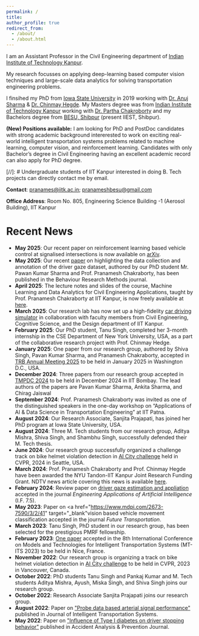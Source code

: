```yaml
---
permalink: /
title: 
author_profile: true
redirect_from: 
  - /about/
  - /about.html
---
```


I am an Assistant Professor in the Civil Engineering department of <a href="https://www.iitk.ac.in/new/pranamesh-chakraborty" target="_blank">Indian Institute of Technology Kanpur</a>. 


My research focusses on applying deep-learning based computer vision techniques and large-scale data analytics for solving transportation engineering problems. 


I finsihed my PhD from <a href="https://www.iastate.edu/" target="_blank">Iowa State University</a> in 2019 working with <a href="https://www.ccee.iastate.edu/directory/?user_page=anujs" target="_blank">Dr. Anuj Sharma</a> & <a href="http://home.engineering.iastate.edu/~chinmay/" target="_blank">Dr. Chinmay Hegde</a>. My Masters degree was from <a href="http://www.iitk.ac.in/" target="_blank">Indian Institute of Technology Kanpur</a> working with <a href="http://home.iitk.ac.in/~partha/" target="_blank">Dr. Partha Chakroborty</a> and my Bachelors degree from <a href="http://www.iiests.ac.in/" target="_blank">BESU, Shibpur</a> (present IIEST, Shibpur).

**(New) Positions available:**  I am looking for PhD and PostDoc candidates with strong academic background intererested to work on exciting real-world intelligent transportation systems problems related to machine learning, computer vision, and reinforcement learning. Candidates with only Bachelor’s degree in Civil Engineering having an excellent academic record can also apply for PhD degree.

[//]: # Undergraduate students of IIT Kanpur interested in doing B. Tech projects can directly contact me by email.

**Contact**: pranames@iitk.ac.in; pranameshbesu@gmail.com

**Office Address**: Room No. 805, Engineering Science Building -1 (Aerosol Building), IIT Kanpur

Recent News
======
* **May 2025**: Our recent paper on reinforcement learning based vehicle control at signalised intersections is now available on <a href="https://arxiv.org/abs/2505.08896" target="_blank">arXiv</a>. 
* **May 2025**: Our recent <a href="https://link.springer.com/article/10.3758/s13428-025-02679-2" target="_blank">paper</a> on highlighting the data collection and annotation of the driver gaze dataset, authored by our PhD student Mr. Pawan Kumar Sharma and Prof. Pranamesh Chakraborty, has been published in the Behaviour Research Methods journal.
* **April 2025**: The lecture notes and slides of the course, Machine Learning and Data Analytics for Civil Engineering Applications, taught by Prof. Pranamesh Chakraborty at IIT Kanpur, is now freely available at <a href="https://pranamesh.github.io/teaching/ce784" target="_blank">here</a>.
* **March 2025**: Our research lab has now set up a high-fidelity <a href="https://www.linkedin.com/feed/update/urn:li:activity:7315005758218084352/?actorCompanyId=102065052" target="_blank">car driving simulator</a> in collaboration with faculty members from Civil Engineering, Cognitive Science, and the Design department of IIT Kanpur.
* **February 2025**: Our PhD student, Tanu Singh, completed her 3-month internship in the CSE Department of New York University, USA, as a part of the collaborative research project with Prof. Chinmay Hedge.
* **January 2025**: One paper from our research group, authored by Shiva Singh, Pavan Kumar Sharma, and Pranamesh Chakraborty, accepted in <a href="https://trb-annual-meeting.nationalacademies.org/" target="_blank">TRB Annual Meeting 2025</a> to be held in January 2025 in Washington D.C., USA.
* **December 2024**: Three papers from our research group accepted in <a href="https://www.civil.iitb.ac.in/tpmdc/" target="_blank">TMPDC 2024</a> to be held in December 2024 in IIT Bombay. The lead authors of the papers are Pavan Kumar Sharma, Ankita Sharma, and Chirag Jaiswal 
* **September 2024**: Prof. Pranamesh Chakraborty was invited as one of  the distinguished speakers in the one-day workshop on “Applications of AI & Data Science in Transportation Engineering” at IIT Patna.
* **August 2024**: Our Research Associate, Sanjita Prajapati, has joined her PhD program at Iowa State University, USA.
* **August 2024**: Three M. Tech students from our research group, Aditya Mishra, Shiva Singh, and Shambhu Singh, successfully defended their M. Tech thesis.
* **June 2024**: Our research group successfully organized a challenge track on bike helmet violation detection in <a href="https://www.aicitychallenge.org/" target="_blank">AI City challenge</a> held in CVPR, 2024 in Seattle, USA.
* **March 2024**: Prof. Pranamesh Chakraborty and Prof. Chinmay Hegde have been awarded the NYU Tandon-IIT Kanpur Joint Research Funding Grant. NDTV news article covering this news is available <a href="https://www.ndtv.com/education/iit-kanpur-collaborates-with-new-york-university-on-7-innovative-research-projects-6237322" target="_blank">here</a>.
* **February 2024**: Review paper on <a href="https://www.sciencedirect.com/science/article/pii/S0952197624002756" target="_blank">driver gaze estimation and appliation</a> accepted in the journal *Engineering Applications of Artificial Intelligence* (I.F. 7.5).  
* **May 2023**: Paper on <a href="https://www.mdpi.com/2673-7590/3/2/41" target="_blank"vision based vehicle movement classification</a>   accepted in the journal *Future Transportation*.
* **March 2023**: Tanu Singh, PhD student in our research group, has been selected for the prestigious PMRF fellowship.
* **February 2023**: <a href="https://pranamesh.github.io/files/2023_veh_reidentification_mtits.pdf" target="_blank">One paper</a> accepted in the 8th International Conference on Models and Technologies for Intelligent Transportation Systems (MT-ITS 2023) to be held in Nice, France.
* **November 2022**: Our research group is organizing a track on bike helmet violation detection in <a href="https://www.aicitychallenge.org/" target="_blank">AI City challenge</a> to be held in CVPR, 2023 in Vancouver, Canada.
* **October 2022**: PhD students Tanu Singh and Pankaj Kumar and M. Tech students Aditya Mishra, Ayush, Miska Singh, and Shiva Singh joins our research group.
* **October 2022**: Research Associate Sanjita Prajapati joins our research group.
* **August 2022**: Paper on <a href="https://pranamesh.github.io/files/2022_probe_data_jits.pdf" target="_blank">"Probe data based arterial signal performance"</a> published in Journal of Intelligent Transportation Systems.
* **May 2022**: Paper on <a href="https://pranamesh.github.io/files/2022_diabetes_aap.pdf" target="_blank">"Influence of Type I diabetes on driver stopping behavior"</a> published in Accident Analysis & Prevention Journal.



